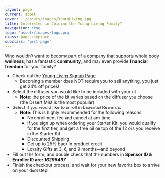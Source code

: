 ```yaml
---
layout: page
current: about
cover: ../assets/images/YoungLiving.jpg
title: Interested in Joining the Young Living Family?
navigation: true
logo: 'assets/images/logo.png'
class: page-template
subclass: 'post page'
---
```


Who wouldn't want to become part of a company that supports whole body **wellness**, has a fantastic **community**, and may even provide **financial freedom** for your family?

 - Check out the [Young Living Signup Page](https://www.bit.ly/zhoskinsyl) 
	 - Becoming a member does NOT require you to sell anything, you just get 24% off prices!
 - Select the diffuser you would like to be included with your kit
	 - **Note:** the price of the kit varies based on the diffuser you choose (the Desert Mist is the most popular)
 - Select if you would like to enroll in Essential Rewards. 
	 - **Note:** This is highly recommended for the following reasons:
		 - No enrollment fee and cancel at any time
		 - If you sign up when ordering your Starter Kit, you would qualify for the first tier, and get a free oil on top of the 12 oils you receive in the Starter Kit
		 - Discounted Shipping
		 - Get up to 25% back in product credit
		 - Loyalty Gifts at 3, 6, and 9 months—and beyond
 - Fill out the form, and double check that the numbers in **Sponsor ID & Enroller ID are: _16298497_**
 - Finish the checkout process, and wait for your new favorite box to arrive on your doorstep!
<!--stackedit_data:
eyJoaXN0b3J5IjpbNzIwMTI0NzEzLC0xMzE5MTE2MjYsODY3MD
E4Nzc5LC0xODE3Njk4MzAzXX0=
-->